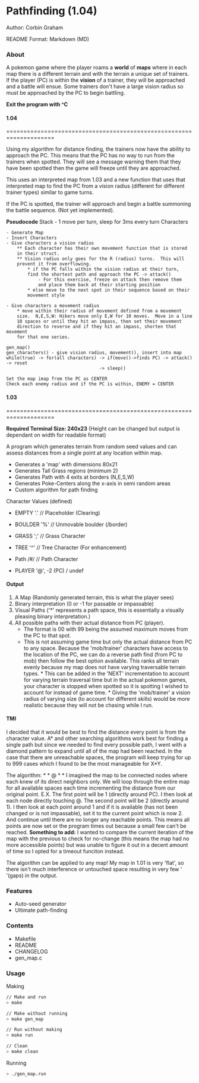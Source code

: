# Pathfinding (1.04)

Author: Corbin Graham

README Format: Markdown (MD)

### About

A pokemon game where the player roams a __world__ of __maps__ where in each
map there is a different terrain and with the terrain a unique set of trainers.
If the player (PC) is within the __vision__ of a trainer, they will be approached
and a battle will ensue.  Some trainers don't have a large vision radius so must
be approached by the PC to begin battling.

**Exit the program with ^C**

#### 1.04
====================================================================

Using my algorithm for distance finding, the trainers now have the ability
to approach the PC.  This means that the PC has no way to run from the
trainers when spotted.  They will see a message warning them that they have
been spotted then the game will freeze until they are approached.

This uses an interpreted map from 1.03 and a new function that uses that
interpreted map to find the PC from a vision radius (different for different
trainer types) similar to game turns.

If the PC is spotted, the trainer will approach and begin a battle summoning
the battle sequence.  (Not yet implemented).

**Pseudocode**
Stack - 1 move per turn, sleep for 3ms every turn
        Characters
    
    - Generate Map
    - Insert Characters
    - Give characters a vision radius
        ** Each character has their own movement function that is stored
        in their struct.
        ** Vision radius only goes for the R (radius) turns.  This will
        prevent it from overflowing.
            * if the PC falls within the vision radius at their turn,
            find the shortest path and approach the PC -> attack()
                - For this exercise, freeze on attack then remove them
                and place them back at their starting position
            * else move to the next spot in their sequence based on their
            movement style
        
    - Give characters a movement radius
        * move within their radius of movement defined from a movement
        size.  N,E,S,W: Hikers move only E,W for 10 moves.  Move in a line
        10 spaces or until they hit an impass, then set their movement
        direction to reverse and if they hit an impass, shorten that movement
        for that one series.

    gen_map()
    gen_characters() - give vision radius, movement(), insert into map
    while(true) -> for(all characters) -> if(move()->finds PC) -> attack() -> reset
                                       -> sleep()

    Set the map imap from the PC as CENTER
    Check each enemy radius and if the PC is within, ENEMY = CENTER

#### 1.03
====================================================================

**Required Terminal Size: 240x23** (Height can be changed but
                                    output is dependant on
                                    width for readable format)

A program which generates terrain from random seed values and
can assess distances from a single point at any location within
map.

* Generates a 'map' with dimensions 80x21
* Generates Tall Grass regions (minimum 2)
* Generates Path with 4 exits at borders (N,E,S,W)
* Generates Poke-Centers along the x-axis in semi random areas
* Custom algorithm for path finding

Character Values (defined)
* EMPTY '.'   // Placeholder (Clearing)
* BOULDER '%' // Unmovable boulder (/border)
* GRASS ';'   // Grass Character
* TREE '^'    // Tree Character (For enhancement)
* Path /#/    // Path Character

* PLAYER '@', -2 (PC) / undef

#### Output

1. A Map (Randomly generated terrain, this is what the player
    sees)
2. Binary interpretation (0 or -1 for passable or impassable)
3. Visual Paths ('*' represents a path space,
                    this is essentially a visually pleasing
                    binary interpretation.)
4. All possible paths with their actual distance from PC (player).
    * The format is 00 with 99 being the assumed maximum moves
        from the PC to that spot.
    * This is not assuming game time but only the actual distance
        from PC to any space.  Because the 'mob/trainer' characters
        have access to the location of the PC, we can do a reverse
        path find (from PC to mob) then follow the best option
        available.  This ranks all terrain evenly because my map
        does not have varying traversable terrain types.
            * This can be added in the 'NEXT' incrementation to
                account for varying terrain traversal time but in
                the actual pokemon games, your character is stopped
                when spotted so it is spotting I wished to account
                for instead of game time.
            * Giving the 'mob/trainer' a vision radius of varying
                size (to account for different skills) would be
                more realistic because they will not be chasing
                while I run.

#### TMI

I decided that it would be best to find the distance every point
is from the character value.  A* and other searching algorithms
work best for finding a single path but since we needed to find
every possible path, I went with a diamond pattern to expand
until all of the map had been reached.  In the case that there
are unreachable spaces, the program will keep trying for up to
999 cases which I found to be the most manageable for X*Y.

The algorithm:
      *
    * @ *
      *
    I imagined the map to be connected nodes where each knew of
    its direct neighbors only.  We will loop through the entire
    map for all available spaces each time incrementing the
    distance from our original point.
    E.X. The first point will be 1 (directly around PC).  I then
    look at each node directly touching @.  The second point will
    be 2 (directly around 1).  I then look at each point around 1
    and if it is available (has not been changed or is not impassable),
    set it to the current point which is now 2.  And continue until
    there are no longer any reachable points.  This means all points
    are now set or the program times out because a small few can't be reached.
    __Something to add:__ I wanted to compare the current iteration of
    the map with the previous to check for no-change (this means the
    map had no more accessible points) but was unable to figure it out
    in a decent amount of time so I opted for a timeout funciton
    instead.

The algorithm can be applied to any map!  My map in 1.01 is very
'flat', so there isn't much interference or untouched space
resulting in very few '   '(gaps) in the output.

### Features

* Auto-seed generator
* Ultimate path-finding

### Contents

* Makefile
* README
* CHANGELOG
* gen_map.c

### Usage

Making
```bash
// Make and run
> make

// Make without running
> make gen_map

// Run without making
> make run

// Clean
> make clean
```

Running
```bash
> ./gen_map.run
```
